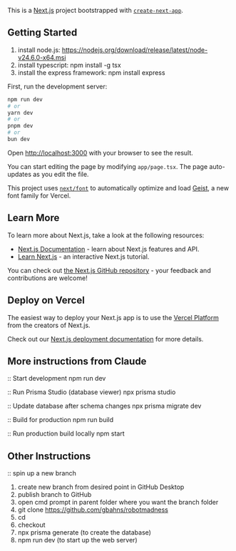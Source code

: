 This is a [Next.js](https://nextjs.org) project bootstrapped with [`create-next-app`](https://nextjs.org/docs/app/api-reference/cli/create-next-app).

## Getting Started
1. install node.js: https://nodejs.org/download/release/latest/node-v24.6.0-x64.msi
2. install typescript: npm install -g tsx
3. install the express framework: npm install express

First, run the development server:

```bash
npm run dev
# or
yarn dev
# or
pnpm dev
# or
bun dev
```

Open [http://localhost:3000](http://localhost:3000) with your browser to see the result.

You can start editing the page by modifying `app/page.tsx`. The page auto-updates as you edit the file.

This project uses [`next/font`](https://nextjs.org/docs/app/building-your-application/optimizing/fonts) to automatically optimize and load [Geist](https://vercel.com/font), a new font family for Vercel.

## Learn More

To learn more about Next.js, take a look at the following resources:

- [Next.js Documentation](https://nextjs.org/docs) - learn about Next.js features and API.
- [Learn Next.js](https://nextjs.org/learn) - an interactive Next.js tutorial.

You can check out [the Next.js GitHub repository](https://github.com/vercel/next.js) - your feedback and contributions are welcome!

## Deploy on Vercel

The easiest way to deploy your Next.js app is to use the [Vercel Platform](https://vercel.com/new?utm_medium=default-template&filter=next.js&utm_source=create-next-app&utm_campaign=create-next-app-readme) from the creators of Next.js.

Check out our [Next.js deployment documentation](https://nextjs.org/docs/app/building-your-application/deploying) for more details.

## More instructions from Claude

:: Start development
npm run dev

:: Run Prisma Studio (database viewer)
npx prisma studio

:: Update database after schema changes
npx prisma migrate dev

:: Build for production
npm run build

:: Run production build locally
npm start

## Other Instructions

:: spin up a new branch
1. create new branch from desired point in GitHub Desktop
2. publish branch to GitHub
3. open cmd prompt in parent folder where you want the branch folder
4. git clone https://github.com/gbahns/robotmadness <branch-folder>
5. cd <branch-folder>
6. checkout <branch-name>
7. npx prisma generate (to create the database)
8. npm run dev (to start up the web server)

